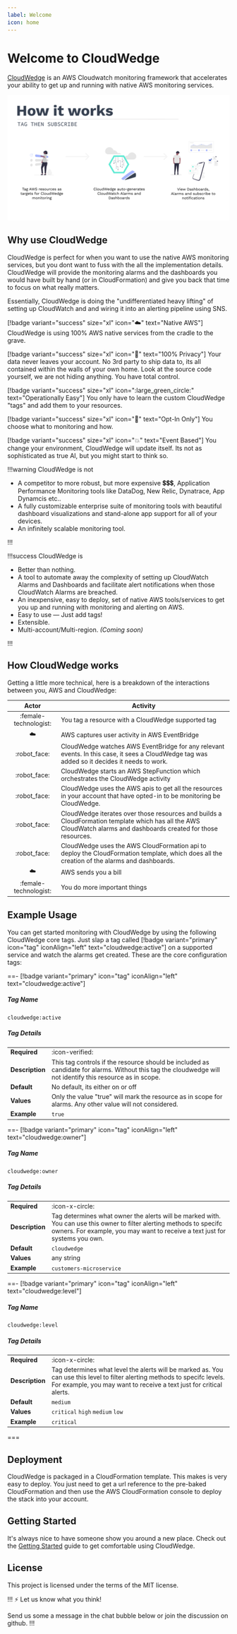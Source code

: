 ```yaml
---
label: Welcome
icon: home
---
```


# Welcome to CloudWedge

[CloudWedge](https://cloudwedge.io/) is an AWS Cloudwatch monitoring framework that accelerates your ability to get up and running with native AWS monitoring services.

![](static/wedge-hero.png)

## Why use CloudWedge

CloudWedge is perfect for when you want to use the native AWS monitoring services, but you dont want to fuss with the all the implementation details. CloudWedge will provide the monitoring alarms and the dashboards you would have built by hand (or in CloudFormation) and give you back that time to focus on what really matters.

Essentially, CloudWedge is doing the "undifferentiated heavy lifting" of setting up CloudWatch and and wiring it into an alerting pipeline using SNS.

[!badge variant="success" size="xl" icon=":cloud:" text="Native AWS"] CloudWedge is using 100% AWS native services from the cradle to the grave.

[!badge variant="success" size="xl" icon=":closed_lock_with_key:" text="100% Privacy"] Your data never leaves your account. No 3rd party to ship data to, its all contained within the walls of your own home. Look at the source code yourself, we are not hiding anything. You have total control.

[!badge variant="success" size="xl" icon=":large_green_circle:" text="Operationally Easy"] You only have to learn the custom CloudWedge "tags" and add them to your resources.

[!badge variant="success" size="xl" icon=":raising_hand:" text="Opt-In Only"] You choose what to monitoring and how.

[!badge variant="success" size="xl" icon=":boom:" text="Event Based"] You change your environment, CloudWedge will update itself. Its not as sophisticated as true AI, but you might start to think so.


!!!warning CloudWedge is not

- A competitor to more robust, but more expensive 💲💲💲, Application Performance Monitoring tools like DataDog, New Relic, Dynatrace, App Dynamcis etc..
- A fully customizable enterprise suite of monitoring tools with beautiful dashboard visualizations and stand-alone app support for all of your devices.
- An infinitely scalable monitoring tool.

!!!

!!!success CloudWedge is

- Better than nothing.
- A tool to automate away the complexity of setting up CloudWatch Alarms and Dashboards and facilitate alert notifications when those CloudWatch Alarms are breached.
- An inexpensive, easy to deploy, set of native AWS tools/services to get you up and running with monitoring and alerting on AWS.
- Easy to use — Just add tags!
- Extensible.
- Multi-account/Multi-region. *(Coming soon)*

!!!


## How CloudWedge works

Getting a little more technical, here is a breakdown of the interactions between you, AWS and CloudWedge:

| Actor | Activity                                                                                                                                                          |
| :---: | ----------------------------------------------------------------------------------------------------------------------------------------------------------------- |
|  :female-technologist:   | You tag a resource with a CloudWedge supported tag                                                                                                                |
|  :cloud:   | AWS captures user activity in AWS EventBridge                                                                                                                      |
|  :robot_face:   | CloudWedge watches AWS EventBridge for any relevant events. In this case, it sees a CloudWedge tag was added so it decides it needs to work.                     |
|  :robot_face:   | CloudWedge starts an AWS StepFunction which orchestrates the CloudWedge activity                                                                                  |
|  :robot_face:   | CloudWedge uses the AWS apis to get all the resources in your account that have opted-in to be monitoring be CloudWedge.                                          |
|  :robot_face:   | CloudWedge iterates over those resources and builds a CloudFormation template which has all the AWS CloudWatch alarms and dashboards created for those resources. |
|  :robot_face:   | CloudWedge uses the AWS CloudFormation api to deploy the CloudFormation template, which does all the creation of the alarms and dashboards.                       |
|  :cloud:   | AWS sends you a bill                                                                                                                                              |
|  :female-technologist:   | You do more important things                                                                                                                                      |

## Example Usage

You can get started monitoring with CloudWedge by using the following CloudWedge core tags. Just slap a tag called [!badge variant="primary" icon="tag" iconAlign="left" text="cloudwedge:active"] on a supported service and watch the alarms get created. These are the core configuration tags:


==- [!badge variant="primary" icon="tag" iconAlign="left" text="cloudwedge:active"]

##### Tag Name

```
cloudwedge:active
```

##### Tag Details

|         |                 |
| :------------ | :--------------------------|
| **Required**    | :icon-verified: |
| **Description** | This tag controls if the resource should be included as candidate for alarms. Without this tag the cloudwedge will not identify this resource as in scope. |
| **Default**     | No default, its either on or off |
| **Values**      | Only the value "true" will mark the resource as in scope for alarms. Any other value will not considered. |
| **Example**     | `true` |

==- [!badge variant="primary" icon="tag" iconAlign="left" text="cloudwedge:owner"]

##### Tag Name

```text
cloudwedge:owner
```

##### Tag Details

|         |                 |
| :------------ | :--------------------------|
| **Required**    | :icon-x-circle: |
| **Description** | Tag determines what owner the alerts will be marked with. You can use this owner to filter alerting methods to specifc owners. For example, you may want to receive a text just for systems you own. |
| **Default**     | `cloudwedge` |
| **Values**      | any string |
| **Example**     | `customers-microservice` |

==- [!badge variant="primary" icon="tag" iconAlign="left" text="cloudwedge:level"]

##### Tag Name

```text
cloudwedge:level
```

##### Tag Details

|         |                 |
| :------------ | :--------------------------|
| **Required**    | :icon-x-circle: |
| **Description** | Tag determines what level the alerts will be marked as. You can use this level to filter alerting methods to specifc levels. For example, you may want to receive a text just for critical alerts. |
| **Default**     | `medium` |
| **Values**      | `critical` `high` `medium` `low` |
| **Example**     | `critical` |
===

## Deployment

CloudWedge is packaged in a CloudFormation template. This makes is very easy to deploy. You just need to get a url reference to the pre-baked CloudFormation and then use the AWS CloudFormation console to deploy the stack into your account.

## Getting Started

It's always nice to have someone show you around a new place. Check out the [Getting Started](./guides/getting-started.md) guide to get comfortable using CloudWedge.


## License

This project is licensed under the terms of the MIT license.

!!! :zap: Let us know what you think!

Send us some a message in the chat bubble below or join the discussion on github.
!!!